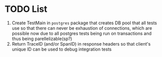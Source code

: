 # TODO List

1. Create TestMain in `postgres` package that creates DB pool that all tests use so that there can never be exhaustion of connections, which are possible now due to all postgres tests being run on transactions and thus being parellelizable(sp?)
2. Return TraceID (and/or SpanID) in response headers so that client's unique ID can be used to debug integration tests
